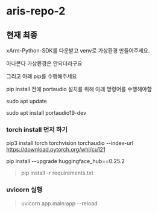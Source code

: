 # aris-repo-2

## 현재 최종 

xArm-Python-SDK를 다운받고 venv로 가상환경 만들어주세요.

아나콘다 가상환경은 안되더라구요

그리고 아래 pip를 수행해주세요

pip install 전에 portaudio 설치를 위해 아래 명령어를 수행해야함

sudo apt update

sudo apt install portaudio19-dev

### torch install 먼저 하기 

pip3 install torch torchvision torchaudio --index-url https://download.pytorch.org/whl/cu121

pip install --upgrade huggingface_hub==0.25.2

> pip install -r requirements.txt


### uvicorn 실행

> uvicorn app.main:app --reload